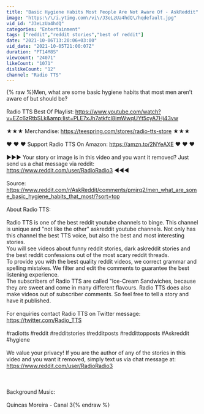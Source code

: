 ```yaml
---
title: "Basic Hygiene Habits Most People Are Not Aware Of - AskReddit"
image: "https:\/\/i.ytimg.com\/vi\/J3eLzUa4hdQ\/hqdefault.jpg"
vid_id: "J3eLzUa4hdQ"
categories: "Entertainment"
tags: ["reddit","reddit stories","best of reddit"]
date: "2021-10-06T13:20:06+03:00"
vid_date: "2021-10-05T21:00:07Z"
duration: "PT14M8S"
viewcount: "24071"
likeCount: "1071"
dislikeCount: "12"
channel: "Radio TTS"
---
```

{% raw %}Men, what are some basic hygiene habits that most men aren’t aware of but should be?<br /><br />Radio TTS Best Of Playlist: <a rel="nofollow" target="blank" href="https://www.youtube.com/watch?v=EZc6zRtbSLk&amp;list=PLE7xJh7atkfcl8imWwqUYt5cyA7Hj43vw">https://www.youtube.com/watch?v=EZc6zRtbSLk&amp;list=PLE7xJh7atkfcl8imWwqUYt5cyA7Hj43vw</a><br /><br />★★★ Merchandise: <a rel="nofollow" target="blank" href="https://teespring.com/stores/radio-tts-store">https://teespring.com/stores/radio-tts-store</a> ★★★<br /><br />♥ ♥ ♥ Support Radio TTS On Amazon: <a rel="nofollow" target="blank" href="https://amzn.to/2NYeAXE">https://amzn.to/2NYeAXE</a> ♥ ♥ ♥<br /><br />►►► Your story or image is in this video and you want it removed? Just send us a chat message via reddit: <a rel="nofollow" target="blank" href="https://www.reddit.com/user/RadioRadio3">https://www.reddit.com/user/RadioRadio3</a> ◄◄◄<br /><br />Source: <a rel="nofollow" target="blank" href="https://www.reddit.com/r/AskReddit/comments/pmjrq2/men_what_are_some_basic_hygiene_habits_that_most/?sort=top">https://www.reddit.com/r/AskReddit/comments/pmjrq2/men_what_are_some_basic_hygiene_habits_that_most/?sort=top</a><br /><br />About Radio TTS: <br /><br />Radio TTS is one of the best reddit youtube channels to binge. This channel is unique and &quot;not like the other&quot; askreddit youtube channels. Not only has this channel the best TTS voice, but also the best and most interesting stories. <br />You will see videos about funny reddit stories, dark askreddit stories and the best reddit confessions out of the most scary reddit threads. <br />To provide you with the best quality reddit videos, we correct grammar and spelling mistakes. We filter and edit the comments to guarantee the best listening experience.<br />The subscribers of Radio TTS are called &quot;Ice-Cream Sandwiches, because they are sweet and come in many different flavours. Radio TTS does also make videos out of subscriber comments. So feel free to tell a story and have it published.   <br /><br />For enquiries contact Radio TTS on Twitter message: <a rel="nofollow" target="blank" href="https://twitter.com/Radio_TTS">https://twitter.com/Radio_TTS</a><br /><br />#radiotts #reddit #redditstories #redditposts #reddittopposts #Askreddit #hygiene<br /><br />We value your privacy! If you are the author of any of the stories in this video and you want it removed, simply text us via chat message at: <a rel="nofollow" target="blank" href="https://www.reddit.com/user/RadioRadio3">https://www.reddit.com/user/RadioRadio3</a> <br /><br /><br /><br />Background Music:<br /><br />Quincas Moreira - Canal 3{% endraw %}
